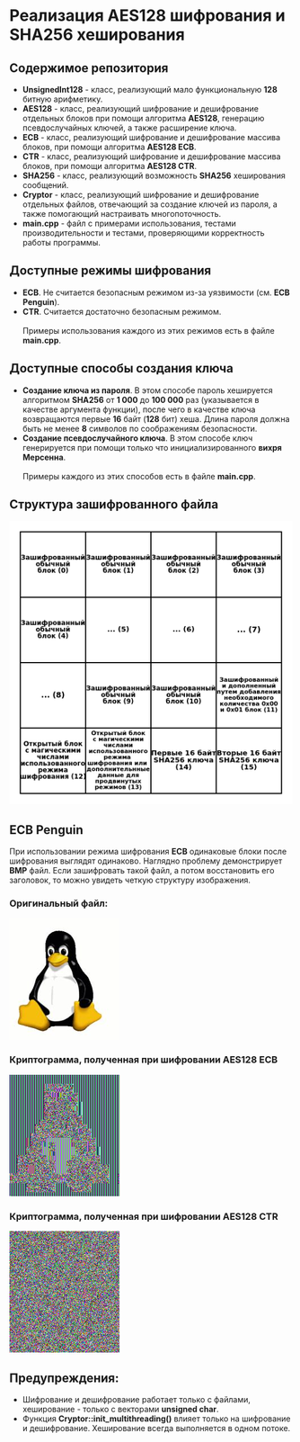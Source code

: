# Реализация AES128 шифрования и SHA256 хеширования
## Содержимое репозитория
* **UnsignedInt128** - класс, реализующий мало функциональную **128** битную арифметику.
* **AES128** - класс, реализующий шифрование и дешифрование отдельных блоков при помощи алгоритма **AES128**, генерацию псевдослучайных ключей, а также расширение ключа.
* **ECB** - класс, реализующий шифрование и дешифрование массива блоков, при помощи алгоритма **AES128 ECB**.
* **CTR** - класс, реализующий шифрование и дешифрование массива блоков, при помощи алгоритма **AES128 CTR**.
* **SHA256** - класс, реализующий возможность **SHA256** хеширования сообщений.
* **Cryptor** - класс, реализующий шифрование и дешифрование отдельных файлов, отвечающий за создание ключей из пароля, а также помогающий настраивать многопоточность.
* **main.cpp** - файл с примерами использования, тестами производительности и тестами, проверяющими корректность работы программы.
## Доступные режимы шифрования
* **ECB**. Не считается безопасным режимом из-за уязвимости (см. **ECB Penguin**).
* **CTR**. Считается достаточно безопасным режимом.<br><br>
Примеры использования каждого из этих режимов есть в файле **main.cpp**.
## Доступные способы создания ключа
* **Создание ключа из пароля**. В этом способе пароль хешируется алгоритмом **SHA256** от **1 000** до **100 000** раз (указывается в качестве аргумента функции), после чего в качестве ключа возвращаются первые **16** байт (**128** бит) хеша. Длина пароля должна быть не менее **8** символов по соображениям безопасности.
* **Создание псевдослучайного ключа**. В этом способе ключ генерируется при помощи только что инициализированного **вихря Мерсенна**.<br><br>
Примеры каждого из этих способов есть в файле **main.cpp**.
## Структура зашифрованного файла
![Screenshot](diagram.png)<br>
## ECB Penguin
При использовании режима шифрования **ECB** одинаковые блоки после шифрования выглядят одинаково. Наглядно проблему демонстрирует **BMP** файл. Если зашифровать такой файл, а потом восстановить его заголовок, то можно увидеть четкую структуру изображения.<br>
### Оригинальный файл:
![Screenshot](ecb_penguin/tux_original.bmp)<br>
### Криптограмма, полученная при шифровании AES128 ECB
![Screenshot](ecb_penguin/tux_ecb.bmp)<br>
### Криптограмма, полученная при шифровании AES128 CTR
![Screenshot](ecb_penguin/tux_ctr.bmp)<br>
## Предупреждения:
* Шифрование и дешифрование работает только с файлами, хеширование - только с векторами **unsigned char**.
* Функция **Cryptor::init_multithreading()** влияет только на шифрование и дешифрование. Хеширование всегда выполняется в одном потоке.